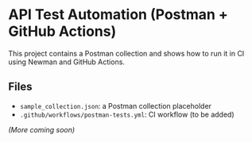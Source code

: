 # API Test Automation (Postman + GitHub Actions)

This project contains a Postman collection and shows how to run it in CI using Newman and GitHub Actions.

## Files
- `sample_collection.json`: a Postman collection placeholder
- `.github/workflows/postman-tests.yml`: CI workflow (to be added)

*(More coming soon)*
